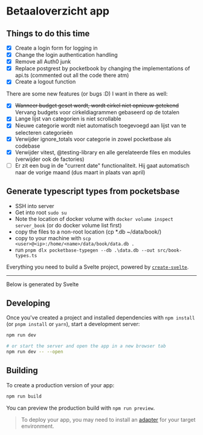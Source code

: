 # Betaaloverzicht app

## Things to do this time

- [x] Create a login form for logging in
- [x] Change the login authentication handling
- [x] Remove all Auth0 junk
- [x] Replace postgrest by pocketbook by changing the implementations of api.ts (commented out all the code there atm)
- [x] Create a logout function

There are some new features (or bugs :D) I want in there as well:

- [x] ~~Wanneer budget geset wordt, wordt cirkel niet opnieuw getekend~~ Vervang budgets voor cirkeldiagrammen gebaseerd op de totalen
- [x] Lange lijst van categorien is niet scrollable
- [x] Nieuwe categorie wordt niet automatisch toegevoegd aan lijst van te selecteren categorieën
- [x] Verwijder ignore_totals voor categorie in zowel pocketbase als codebase
- [x] Verwijder vitest, @testing-library en alle gerelateerde files en modules (verwijder ook de factories)
- [ ] Er zit een bug in de "current date" functionaliteit. Hij gaat automatisch naar de vorige maand (dus maart in plaats van april)

## Generate typescript types from pocketsbase

- SSH into server
- Get into root `sudo su`
- Note the location of docker volume with `docker volume inspect server_book` (or do docker volume list first)
- copy the files to a non-root location (cp *.db ~/data/book/)
- copy to your machine with `scp <user>@<ip>:/home/<name>/data/book/data.db .`
- run `pnpm dlx pocketbase-typegen --db .\data.db --out src/book-types.ts`

Everything you need to build a Svelte project, powered by [`create-svelte`](https://github.com/sveltejs/kit/tree/master/packages/create-svelte).

---

Below is generated by Svelte

## Developing

Once you've created a project and installed dependencies with `npm install` (or `pnpm install` or `yarn`), start a development server:

```bash
npm run dev

# or start the server and open the app in a new browser tab
npm run dev -- --open
```

## Building

To create a production version of your app:

```bash
npm run build
```

You can preview the production build with `npm run preview`.

> To deploy your app, you may need to install an [adapter](https://kit.svelte.dev/docs/adapters) for your target environment.

